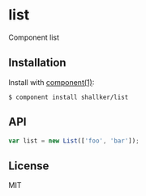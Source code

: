 
# list

  Component list

## Installation

  Install with [component(1)](http://component.io):

    $ component install shallker/list

## API
```javascript
var list = new List(['foo', 'bar']);
```

## License

  MIT
